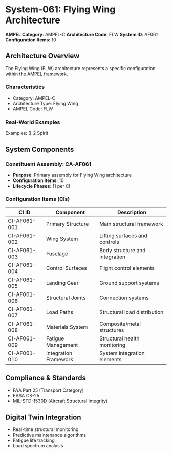 # System-061: Flying Wing Architecture

**AMPEL Category**: AMPEL-C
**Architecture Code**: FLW
**System ID**: AF061
**Configuration Items**: 10

## Architecture Overview

The Flying Wing (FLW) architecture represents a specific configuration within the AMPEL framework.

### Characteristics
- Category: AMPEL-C
- Architecture Type: Flying Wing
- AMPEL Code: FLW

### Real-World Examples
Examples: B-2 Spirit

## System Components

### Constituent Assembly: CA-AF061
- **Purpose**: Primary assembly for Flying Wing architecture
- **Configuration Items**: 10
- **Lifecycle Phases**: 11 per CI

### Configuration Items (CIs)

| CI ID | Component | Description |
|-------|-----------|-------------|
| CI-AF061-001 | Primary Structure | Main structural framework |
| CI-AF061-002 | Wing System | Lifting surfaces and controls |
| CI-AF061-003 | Fuselage | Body structure and integration |
| CI-AF061-004 | Control Surfaces | Flight control elements |
| CI-AF061-005 | Landing Gear | Ground support systems |
| CI-AF061-006 | Structural Joints | Connection systems |
| CI-AF061-007 | Load Paths | Structural load distribution |
| CI-AF061-008 | Materials System | Composite/metal structures |
| CI-AF061-009 | Fatigue Management | Structural health monitoring |
| CI-AF061-010 | Integration Framework | System integration elements |

## Compliance & Standards
- FAA Part 25 (Transport Category)
- EASA CS-25
- MIL-STD-1530D (Aircraft Structural Integrity)

## Digital Twin Integration
- Real-time structural monitoring
- Predictive maintenance algorithms
- Fatigue life tracking
- Load spectrum analysis
